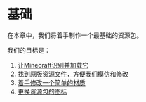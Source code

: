 # 基础

在本章中，我们将着手制作一个最基础的资源包。

我们的目标是：

1. [让Minecraft识别并加载它](pack.mcmeta.md)
2. [找到原版资源文件，方便我们模仿和修改](vanilla-resources.md)
3. [着手修改一个简单的材质](normal-textures.md)
4. [更换资源包的图标](icon.md)

